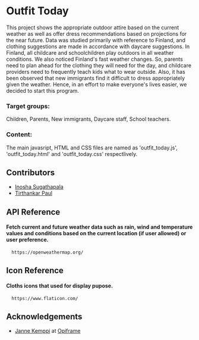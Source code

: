 # Outfit Today

This project shows the appropriate outdoor attire based on the current weather as well as offer dress recommendations based on projections for the near future. Data was studied primarily with reference to Finland, and clothing suggestions are made in accordance with daycare suggestions.  In Finland, all childcare and schoolchildren play outdoors in all weather conditions. We also noticed Finland's fast weather changes. So, parents need to plan ahead for the clothing they will need for the day, and childcare providers need to frequently teach kids what to wear outside. Also, it has been observed that new immigrants find it difficult to dress appropriately given the weather. Hence, in an effort to make everyone's lives easier, we decided to start this program. 
### Target groups:
Children, Parents, New immigrants, Daycare staff, School teachers. 

### Content: 
The main javasript, HTML and CSS files are named as 'outfit_today.js', 'outfit_today.html' and 'outfit_today.css' respectlively. 

## Contributors

- [Inosha Sugathapala](https://github.com/Inoshas)
- [Tirthankar Paul](https://github.com/TirthankarPaul)


## API Reference

#### Fetch current and future weather data such as rain, wind and temperature values and conditions based on the current location (if user allowed) or user preference.

```http
  https://openweathermap.org/
```


## Icon Reference
#### Cloths icons that used for display pupose. 
```http
  https://www.flaticon.com/
```

## Acknowledgements

 - [Janne Kemppi](https://jannekemppi.wordpress.com/) at [Opiframe](https://opiframe.com/)
    
